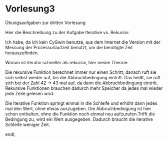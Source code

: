 # Vorlesung3
Übungsaufgaben zur dritten Vorlesung

Hier die Beschreibung zu der Aufgabe Iterative vs. Rekursiv:

Ich habe, da ich kein CyGwin benutze, aus dem Internet die Version mit der Messung der Prozessorlaufzeit benutzt,
um die benötigte Zeit herauszufinden.

Warum ist iterativ schneller als rekursiv, hier meine Theorie:

Die rekursive Funktion berechnet immer nur einen Schritt,
danach ruft sie sich selbst wieder auf, bis die Abbruchbedingung eintritt.
Das heißt, sie ruft sich bei der Zahl 42 -> 43 mal auf, da dann die Abbruchbedingung eintritt.
Rekursive Funktionen brauchen dadurch mehr Speicher da jedes mal wieder jede Zeile gelesen wird.

Die Iterative Funktion springt einmal in die Schleife und erhöht dann jedes mal den Wert,
ohne etwas auszugeben. Die Abbruchbedingung ist hier schon enthalten, 
ohne die Funktion noch einmal neu aufzurufen.Trifft die Bedingung zu, wird ein Wert ausgegeben.
Dadurch braucht die iterative Schleife weniger Zeit.

endl;
